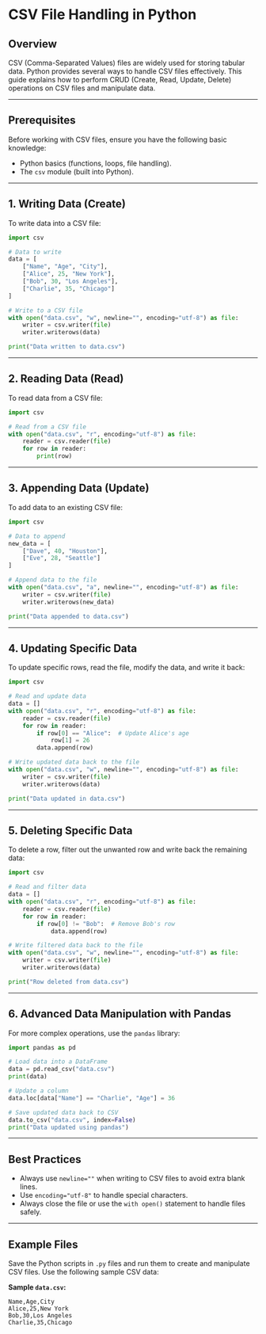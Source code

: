 # CSV File Handling in Python

## Overview

CSV (Comma-Separated Values) files are widely used for storing tabular data. Python provides several ways to handle CSV files effectively. This guide explains how to perform CRUD (Create, Read, Update, Delete) operations on CSV files and manipulate data.

---

## Prerequisites

Before working with CSV files, ensure you have the following basic knowledge:

- Python basics (functions, loops, file handling).
- The `csv` module (built into Python).

---

## 1. Writing Data (Create)

To write data into a CSV file:

```python
import csv

# Data to write
data = [
    ["Name", "Age", "City"],
    ["Alice", 25, "New York"],
    ["Bob", 30, "Los Angeles"],
    ["Charlie", 35, "Chicago"]
]

# Write to a CSV file
with open("data.csv", "w", newline="", encoding="utf-8") as file:
    writer = csv.writer(file)
    writer.writerows(data)

print("Data written to data.csv")
```

---

## 2. Reading Data (Read)

To read data from a CSV file:

```python
import csv

# Read from a CSV file
with open("data.csv", "r", encoding="utf-8") as file:
    reader = csv.reader(file)
    for row in reader:
        print(row)
```

---

## 3. Appending Data (Update)

To add data to an existing CSV file:

```python
import csv

# Data to append
new_data = [
    ["Dave", 40, "Houston"],
    ["Eve", 28, "Seattle"]
]

# Append data to the file
with open("data.csv", "a", newline="", encoding="utf-8") as file:
    writer = csv.writer(file)
    writer.writerows(new_data)

print("Data appended to data.csv")
```

---

## 4. Updating Specific Data

To update specific rows, read the file, modify the data, and write it back:

```python
import csv

# Read and update data
data = []
with open("data.csv", "r", encoding="utf-8") as file:
    reader = csv.reader(file)
    for row in reader:
        if row[0] == "Alice":  # Update Alice's age
            row[1] = 26
        data.append(row)

# Write updated data back to the file
with open("data.csv", "w", newline="", encoding="utf-8") as file:
    writer = csv.writer(file)
    writer.writerows(data)

print("Data updated in data.csv")
```

---

## 5. Deleting Specific Data

To delete a row, filter out the unwanted row and write back the remaining data:

```python
import csv

# Read and filter data
data = []
with open("data.csv", "r", encoding="utf-8") as file:
    reader = csv.reader(file)
    for row in reader:
        if row[0] != "Bob":  # Remove Bob's row
            data.append(row)

# Write filtered data back to the file
with open("data.csv", "w", newline="", encoding="utf-8") as file:
    writer = csv.writer(file)
    writer.writerows(data)

print("Row deleted from data.csv")
```

---

## 6. Advanced Data Manipulation with Pandas

For more complex operations, use the `pandas` library:

```python
import pandas as pd

# Load data into a DataFrame
data = pd.read_csv("data.csv")
print(data)

# Update a column
data.loc[data["Name"] == "Charlie", "Age"] = 36

# Save updated data back to CSV
data.to_csv("data.csv", index=False)
print("Data updated using pandas")
```

---

## Best Practices

- Always use `newline=""` when writing to CSV files to avoid extra blank lines.
- Use `encoding="utf-8"` to handle special characters.
- Always close the file or use the `with open()` statement to handle files safely.

---

## Example Files

Save the Python scripts in `.py` files and run them to create and manipulate CSV files. Use the following sample CSV data:

**Sample `data.csv`:**

```csv
Name,Age,City
Alice,25,New York
Bob,30,Los Angeles
Charlie,35,Chicago
```
